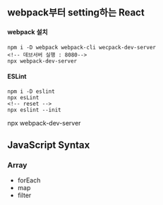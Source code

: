 ## webpack부터 setting하는 React

#### webpack 설치

```
npm i -D webpack webpack-cli wecpack-dev-server
<!-- 데브서버 실행 : 8080-->
npx webpack-dev-server
```

#### ESLint

```
npm i -D eslint
npx esLint
<!-- reset -->
npx eslint --init
```

npx webpack-dev-server

## JavaScript Syntax

### Array

- forEach
- map
- filter
